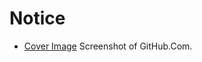 # Notice

- [Cover Image](initializing-the-texsydo-github-organization-2024-09-04.png) Screenshot of GitHub.Com.
